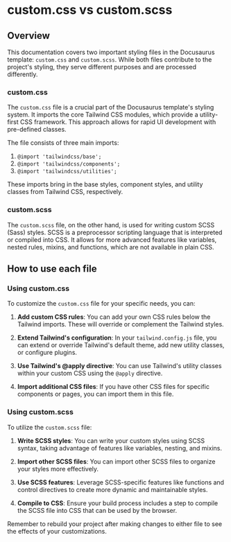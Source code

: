 # custom.css vs custom.scss

## Overview

This documentation covers two important styling files in the Docusaurus template: `custom.css` and `custom.scss`. While both files contribute to the project's styling, they serve different purposes and are processed differently.

### custom.css

The `custom.css` file is a crucial part of the Docusaurus template's styling system. It imports the core Tailwind CSS modules, which provide a utility-first CSS framework. This approach allows for rapid UI development with pre-defined classes.

The file consists of three main imports:

1. `@import 'tailwindcss/base';`
2. `@import 'tailwindcss/components';`
3. `@import 'tailwindcss/utilities';`

These imports bring in the base styles, component styles, and utility classes from Tailwind CSS, respectively.

### custom.scss

The `custom.scss` file, on the other hand, is used for writing custom SCSS (Sass) styles. SCSS is a preprocessor scripting language that is interpreted or compiled into CSS. It allows for more advanced features like variables, nested rules, mixins, and functions, which are not available in plain CSS.

## How to use each file

### Using custom.css

To customize the `custom.css` file for your specific needs, you can:

1. **Add custom CSS rules**: You can add your own CSS rules below the Tailwind imports. These will override or complement the Tailwind styles.

2. **Extend Tailwind's configuration**: In your `tailwind.config.js` file, you can extend or override Tailwind's default theme, add new utility classes, or configure plugins.

3. **Use Tailwind's @apply directive**: You can use Tailwind's utility classes within your custom CSS using the `@apply` directive.

4. **Import additional CSS files**: If you have other CSS files for specific components or pages, you can import them in this file.

### Using custom.scss

To utilize the `custom.scss` file:

1. **Write SCSS styles**: You can write your custom styles using SCSS syntax, taking advantage of features like variables, nesting, and mixins.

2. **Import other SCSS files**: You can import other SCSS files to organize your styles more effectively.

3. **Use SCSS features**: Leverage SCSS-specific features like functions and control directives to create more dynamic and maintainable styles.

4. **Compile to CSS**: Ensure your build process includes a step to compile the SCSS file into CSS that can be used by the browser.

Remember to rebuild your project after making changes to either file to see the effects of your customizations.